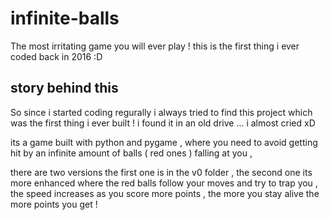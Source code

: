 # infinite-balls
The most irritating game you will ever play ! 
this is the first thing i ever coded back in 2016 :D

## story behind this 
So since i started coding regurally i always tried to find this project which was the first thing i ever built ! 
i found it in an old drive ... i almost cried xD 

its a game built with python and pygame , where you need to avoid getting hit by an infinite amount of balls ( red ones ) falling at you ,

there are two versions the first one is in the v0 folder , the second one its more enhanced where the red balls follow your moves and try to trap you , the speed increases as you score more points , the more you stay alive the more points you get !
